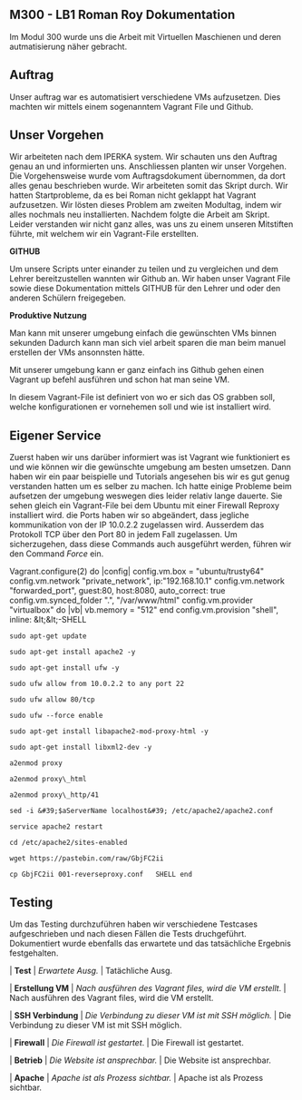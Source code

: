 ## **M300 - LB1 Roman Roy Dokumentation**

Im Modul 300 wurde uns die Arbeit mit Virtuellen Maschienen und deren autmatisierung näher gebracht.

## **Auftrag**

Unser auftrag war es automatisiert verschiedene VMs aufzusetzen. Dies machten wir mittels einem sogenanntem Vagrant File und Github.

## **Unser Vorgehen**

Wir arbeiteten nach dem IPERKA system. Wir schauten uns den Auftrag genau an und informierten uns. Anschliessen planten wir unser Vorgehen. Die Vorgehensweise wurde vom Auftragsdokument übernommen, da dort alles genau beschrieben wurde. Wir arbeiteten somit das Skript durch. Wir hatten Startprobleme, da es bei Roman nicht geklappt hat Vagrant aufzusetzen. Wir lösten dieses Problem am zweiten Modultag, indem wir alles nochmals neu installierten. Nachdem folgte die Arbeit am Skript. Leider verstanden wir nicht ganz alles, was uns zu einem unseren Mitstiften führte, mit welchem wir ein Vagrant-File erstellten.

**GITHUB**

Um unsere Scripts unter einander zu teilen und zu vergleichen und dem Lehrer bereitzustellen wannten wir Github an. Wir haben unser Vagrant File sowie diese Dokumentation mittels GITHUB für den Lehrer und oder den anderen Schülern freigegeben.

**Produktive Nutzung**

Man kann mit unserer umgebung einfach die gewünschten VMs binnen sekunden Dadurch kann man sich viel arbeit sparen die man beim manuel erstellen der VMs ansonnsten hätte.

Mit unserer umgebung kann er ganz einfach ins Github gehen einen Vagrant up befehl ausführen und schon hat man seine VM.

In diesem Vagrant-File ist definiert von wo er sich das OS grabben soll, welche konfigurationen er vornehemen soll und wie ist installiert wird.

## **Eigener Service**

Zuerst haben wir uns darüber informiert was ist Vagrant wie funktioniert es und wie können wir die gewünschte umgebung am besten umsetzen. Dann haben wir ein paar beispielle und Tutorials angesehen bis wir es gut genug verstanden hatten um es selber zu machen. Ich hatte einige Probleme beim aufsetzen der umgebung weswegen dies leider relativ lange dauerte.
Sie sehen gleich ein Vagrant-File bei dem Ubuntu mit einer Firewall Reproxy installiert wird. die Ports haben wir so abgeändert, dass jegliche kommunikation von der IP 10.0.2.2 zugelassen wird.
Ausserdem das Protokoll TCP über den Port 80 in jedem Fall zugelassen.
Um sicherzugehen, dass diese Commands auch ausgeführt werden, führen wir den Command _Force_ ein.

Vagrant.configure(2) do |config|   config.vm.box = &quot;ubuntu/trusty64&quot;   config.vm.network &quot;private\_network&quot;, ip:&quot;192.168.10.1&quot;   config.vm.network &quot;forwarded\_port&quot;, guest:80, host:8080, auto\_correct: true   config.vm.synced\_folder &quot;.&quot;, &quot;/var/www/html&quot;  config.vm.provider &quot;virtualbox&quot; do |vb|   vb.memory = &quot;512&quot;  end   config.vm.provision &quot;shell&quot;, inline: \&lt;\&lt;-SHELL

    sudo apt-get update

    sudo apt-get install apache2 -y

    sudo apt-get install ufw -y

    sudo ufw allow from 10.0.2.2 to any port 22

    sudo ufw allow 80/tcp

    sudo ufw --force enable

    sudo apt-get install libapache2-mod-proxy-html -y

    sudo apt-get install libxml2-dev -y

    a2enmod proxy

    a2enmod proxy\_html

    a2enmod proxy\_http/41

    sed -i &#39;$aServerName localhost&#39; /etc/apache2/apache2.conf

    service apache2 restart

    cd /etc/apache2/sites-enabled

    wget https://pastebin.com/raw/GbjFC2ii

    cp GbjFC2ii 001-reverseproxy.conf   SHELL end

## **Testing**

Um das Testing durchzuführen haben wir verschiedene Testcases aufgeschrieben und nach diesen Fällen die Tests druchgeführt.
Dokumentiert wurde ebenfalls das erwartete und das tatsächliche Ergebnis festgehalten.

|  **Test** | _Erwartete Ausg._ | Tatächliche Ausg.

|  **Erstellung VM**  | _Nach ausführen des Vagrant files, wird die VM erstellt_. | Nach ausführen des Vagrant files, wird die VM erstellt.

|  **SSH Verbindung**  | _Die Verbindung zu dieser VM ist mit SSH möglich._ | Die Verbindung zu dieser VM ist mit SSH möglich.

|  **Firewall**  | _Die Firewall ist gestartet_. | Die Firewall ist gestartet.

|  **Betrieb**  | _Die Website ist ansprechbar._ | Die Website ist ansprechbar.

|  **Apache**  | _Apache ist als Prozess sichtbar._ | Apache ist als Prozess sichtbar.
